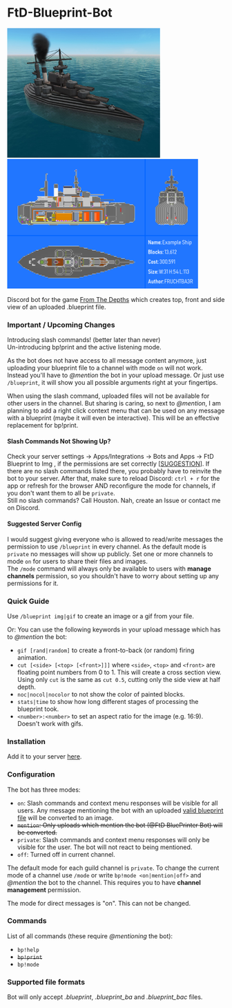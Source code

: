 # FtD-Blueprint-Bot
<picture>
  <img src="/example/PreDread_Example_Screenshot.png" alt="Ship Screenshot" style="height:300px">
</picture>
<picture>
  <img src="/example/PreDread_Example_view.gif" alt="Ship Blueprint" style="height:300px">
</picture>

Discord bot for the game [From The Depths](https://fromthedepthsgame.com/) which creates top, front and side view of an uploaded .blueprint file.

### Important / Upcoming Changes
Introducing slash commands! (better later than never) <br/>
Un-introducing bp!print and the active listening mode.

As the bot does not have access to all message content anymore, just uploading your blueprint file to a channel with mode `on` will not work. Instead you'll have to *@mention* the bot in your upload message. Or just use `/blueprint`, it will show you all possible arguments right at your fingertips.

When using the slash command, uploaded files will not be available for other users in the channel. But sharing is caring, so next to *@mention*, I am planning to add a right click context menu that can be used on any message with a blueprint (maybe it will even be interactive). This will be an effective replacement for bp!print.

#### Slash Commands Not Showing Up?
Check your server settings -> Apps/Integrations -> Bots and Apps -> FtD Blueprint to Img , if the permissions are set correctly \[[SUGGESTION](#suggested-server-config)\]. If there are no slash commands listed there, you probably have to reinvite the bot to your server. After that, make sure to reload Discord: `ctrl + r` for the app or refresh for the browser AND reconfigure the mode for channels, if you don't want them to all be `private`.<br/>
Still no slash commands? Call Houston. Nah, create an Issue or contact me on Discord.

#### Suggested Server Config
I would suggest giving everyone who is allowed to read/write messages the permission to use `/blueprint` in every channel. As the default mode is `private` no messages will show up publicly.
Set one or more channels to mode `on` for users to share their files and images.<br/>
The `/mode` command will always only be available to users with **manage channels** permission, so you shouldn't have to worry about setting up any permissions for it.

### Quick Guide
Use `/blueprint img|gif` to create an image or a gif from your file.

Or: You can use the following keywords in your upload message which has to *@mention* the bot:
- `gif [rand|random]` to create a front-to-back (or random) firing animation.
- `cut [<side> [<top> [<front>]]]` where `<side>`, `<top>` and `<front>` are floating point numbers from 0 to 1. This will create a cross section view. Using only `cut` is the same as `cut 0.5`, cutting only the side view at half depth.
- `noc|nocol|nocolor` to not show the color of painted blocks.
- `stats|time` to show how long different stages of processing the blueprint took.
- `<number>:<number>` to set an aspect ratio for the image (e.g. 16:9). Doesn't work with gifs.

### Installation
Add it to your server [here](https://fruchtba3r.github.io/FtD-Blueprint-Bot/).

### Configuration
The bot has three modes:
- `on`: Slash commands and context menu responses will be visible for all users. Any message mentioning the bot with an uploaded [valid blueprint file](#supported-file-formats) will be converted to an image.
- ~~`mention`: Only uploads which mention the bot (@FtD BluePrinter Bot) will be converted.~~
- `private`: Slash commands and context menu responses will only be visible for the user. The bot will not react to being mentioned.
- `off`: Turned off in current channel.

The default mode for each guild channel is `private`.
To change the current mode of a channel use `/mode` or write `bp!mode <on|mention|off>` and *@mention* the bot to the channel. This requires you to have **channel management** permission.

The mode for direct messages is "on". This can not be changed.

### Commands
List of all commands (these require *@mentioning* the bot):
- `bp!help`
- ~~`bp!print`~~
- `bp!mode`

### Supported file formats
Bot will only accept *.blueprint*, *.blueprint_ba* and *.blueprint_bac* files.
